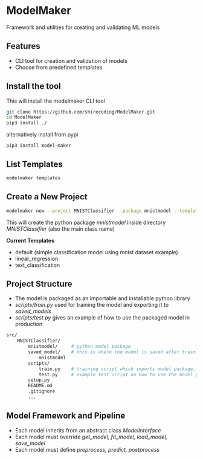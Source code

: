 # ModelMaker

Framework and utilities for creating and validating ML models

## Features

- CLI tool for creation and validation of models
- Choose from predefined templates

## Install the tool

This will install the modelmaker CLI tool

```bash
git clone https://github.com/shirecoding/ModelMaker.git
cd ModelMaker
pip3 install ./
```

alternatively install from pypi

```
pip3 install model-maker
```

## List Templates

```bash
modelmaker templates
```

## Create a New Project

```bash
modelmaker new --project MNISTClassifier --package mnistmodel --template default
```

This will create the python package *mnistmodel* inside directory *MNISTClassifier* (also the main class name)

**Current Templates**

- default (simple classification model using mnist dataset example)
- linear_regression
- text_classification

## Project Structure

- The model is packaged as an importable and installable python library
- *scripts/train.py* used for training the model and exporting it to *saved_models*
- *scripts/test.py* gives an example of how to use the packaged model in production

```bash
src/
    MNISTClassifier/
        mnistmodel/ 	# python model package
        saved_model/ 	# this is where the model is saved after training
            mnistmodel
        scripts/
            train.py 	# training script which imports model package, trains model, saves model to saved_model
            test.py 	# example test script on how to use the model package in production
        setup.py
        README.md
        .gitignore
        ...
```

## Model Framework and Pipeline

- Each model inherits from an abstract class *ModelInterface*
- Each model must override *get_model, fit_model, load_model, save_model*
- Each model must define *preprocess, predict, postprocess*

